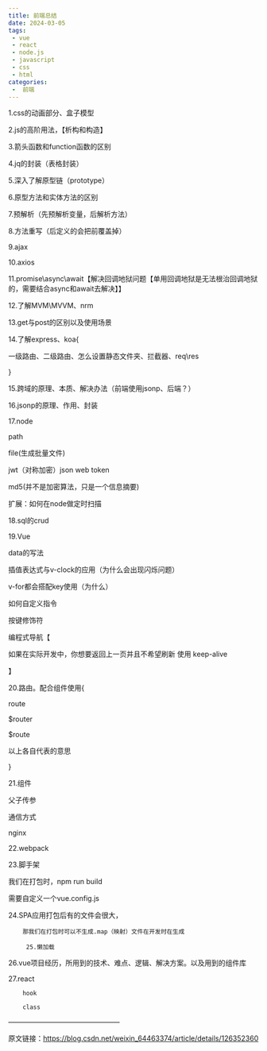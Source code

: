 ```yaml
---
title: 前端总结
date: 2024-03-05
tags:
 - vue
 - react
 - node.js
 - javascript
 - css
 - html
categories:
 -  前端
---
```

1.css的动画部分、盒子模型

2.js的高阶用法，【析构和构造】

3.箭头函数和function函数的区别

4.jq的封装（表格封装）

5.深入了解原型链（prototype）

6.原型方法和实体方法的区别

7.预解析（先预解析变量，后解析方法）

8.方法重写（后定义的会把前覆盖掉）

9.ajax

10.axios

11.promise\async\await【解决回调地狱问题【单用回调地狱是无法根治回调地狱的，需要结合async和await去解决】】

12.了解MVM\MVVM、nrm

13.get与post的区别以及使用场景

14.了解express、koa{

一级路由、二级路由、怎么设置静态文件夹、拦截器、req\res

}

15.跨域的原理、本质、解决办法（前端使用jsonp、后端？）

16.jsonp的原理、作用、封装

17.node

path

file(生成批量文件)

jwt（对称加密）json web token

md5(并不是加密算法，只是一个信息摘要)

扩展：如何在node做定时扫描

18.sql的crud

19.Vue

data的写法

插值表达式与v-clock的应用（为什么会出现闪烁问题）

v-for都会搭配key使用（为什么）

如何自定义指令

按键修饰符

编程式导航【

如果在实际开发中，你想要返回上一页并且不希望刷新    使用 keep-alive

】

20.路由。配合组件使用{

route

$router

$route

以上各自代表的意思

}

21.组件

父子传参

通信方式

nginx

22.webpack

23.脚手架

我们在打包时，npm run build

需要自定义一个vue.config.js

24.SPA应用打包后有的文件会很大，

        那我们在打包时可以不生成.map（映射）文件在开发时在生成

         25.懒加载

26.vue项目经历，所用到的技术、难点、逻辑、解决方案。以及用到的组件库

27.react

        hook

        class
————————————————
                        
原文链接：https://blog.csdn.net/weixin_64463374/article/details/126352360